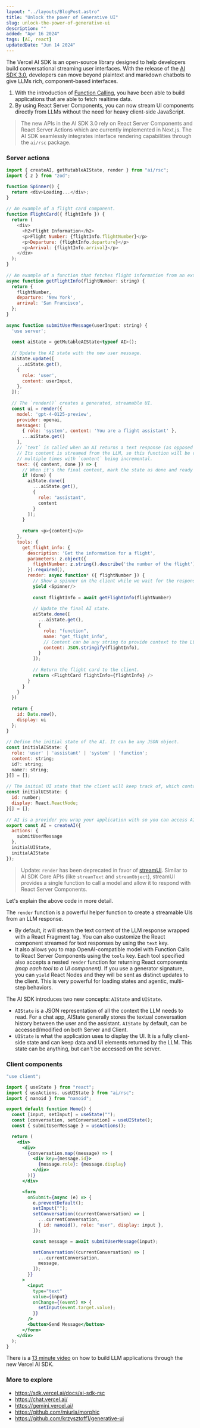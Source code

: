 ```yaml
---
layout: "../layouts/BlogPost.astro"
title: "Unlock the power of Generative UI"
slug: unlock-the-power-of-generative-ui
description: ""
added: "Apr 16 2024"
tags: [AI, react]
updatedDate: "Jun 14 2024"
---
```


The Vercel AI SDK is an open-source library designed to help developers build conversational streaming user interfaces. With the release of the [AI SDK 3.0](https://vercel.com/blog/ai-sdk-3-generative-ui), developers can move beyond plaintext and markdown chatbots to give LLMs rich, component-based interfaces.

1. With the introduction of [Function Calling](https://platform.openai.com/docs/guides/function-calling), you have been able to build applications that are able to fetch realtime data.
2. By using React Server Components, you can now stream UI components directly from LLMs without the need for heavy client-side JavaScript.

> The new APIs in the AI SDK 3.0 rely on React Server Components and React Server Actions which are currently implemented in Next.js. The AI SDK seamlessly integrates interface rendering capabilities through the `ai/rsc` package.

### Server actions

```js
import { createAI, getMutableAIState, render } from "ai/rsc";
import { z } from "zod";

function Spinner() {
  return <div>Loading...</div>;
}
 
// An example of a flight card component.
function FlightCard({ flightInfo }) {
  return (
    <div>
      <h2>Flight Information</h2>
      <p>Flight Number: {flightInfo.flightNumber}</p>
      <p>Departure: {flightInfo.departure}</p>
      <p>Arrival: {flightInfo.arrival}</p>
    </div>
  );
}
 
// An example of a function that fetches flight information from an external API.
async function getFlightInfo(flightNumber: string) {
  return {
    flightNumber,
    departure: 'New York',
    arrival: 'San Francisco',
  };
}
 
async function submitUserMessage(userInput: string) {
  'use server';
 
  const aiState = getMutableAIState<typeof AI>();
 
  // Update the AI state with the new user message.
  aiState.update([
    ...aiState.get(),
    {
      role: 'user',
      content: userInput,
    },
  ]);
 
  // The `render()` creates a generated, streamable UI.
  const ui = render({
    model: 'gpt-4-0125-preview',
    provider: openai,
    messages: [
      { role: 'system', content: 'You are a flight assistant' },
      ...aiState.get()
    ],
    // `text` is called when an AI returns a text response (as opposed to a tool call).
    // Its content is streamed from the LLM, so this function will be called
    // multiple times with `content` being incremental.
    text: ({ content, done }) => {
      // When it's the final content, mark the state as done and ready for the client to access.
      if (done) {
        aiState.done([
          ...aiState.get(),
          {
            role: "assistant",
            content
          }
        ]);
      }
 
      return <p>{content}</p>
    },
    tools: {
      get_flight_info: {
        description: 'Get the information for a flight',
        parameters: z.object({
          flightNumber: z.string().describe('the number of the flight')
        }).required(),
        render: async function* ({ flightNumber }) {
          // Show a spinner on the client while we wait for the response.
          yield <Spinner/>
 
          const flightInfo = await getFlightInfo(flightNumber)
 
          // Update the final AI state.
          aiState.done([
            ...aiState.get(),
            {
              role: "function",
              name: "get_flight_info",
              // Content can be any string to provide context to the LLM in the rest of the conversation.
              content: JSON.stringify(flightInfo),
            }
          ]);
 
          // Return the flight card to the client.
          return <FlightCard flightInfo={flightInfo} />
        }
      }
    }
  })
 
  return {
    id: Date.now(),
    display: ui
  };
}
 
// Define the initial state of the AI. It can be any JSON object.
const initialAIState: {
  role: 'user' | 'assistant' | 'system' | 'function';
  content: string;
  id?: string;
  name?: string;
}[] = [];
 
// The initial UI state that the client will keep track of, which contains the message IDs and their UI nodes.
const initialUIState: {
  id: number;
  display: React.ReactNode;
}[] = [];
 
// AI is a provider you wrap your application with so you can access AI and UI state in your components.
export const AI = createAI({
  actions: {
    submitUserMessage
  },
  initialUIState,
  initialAIState
});
```

> Update: `render` has been deprecated in favor of [streamUI](https://sdk.vercel.ai/docs/ai-sdk-rsc/streaming-react-components). Similar to AI SDK Core APIs (like `streamText` and `streamObject`), streamUI provides a single function to call a model and allow it to respond with React Server Components.

Let's explain the above code in more detail.

The `render` function is a powerful helper function to create a streamable UIs from an LLM response.
- By default, it will stream the text content of the LLM response wrapped with a React Fragment tag. You can also customize the React component streamed for text responses by using the `text` key.
- It also allows you to map OpenAI-compatible model with Function Calls to React Server Components using the `tools` key. Each tool specified also accepts a nested `render` function for returning React components *(map each tool to a UI component)*. If you use a generator signature, you can `yield` React Nodes and they will be sent as distinct updates to the client. This is very powerful for loading states and agentic, multi-step behaviors.

The AI SDK introduces two new concepts: `AIState` and `UIState`.
- `AIState` is a JSON representation of all the context the LLM needs to read. For a chat app, AIState generally stores the textual conversation history between the user and the assistant. `AIState` by default, can be accessed/modified on both Server and Client.
- `UIState` is what the application uses to display the UI. It is a fully client-side state and can keep data and UI elements returned by the LLM. This state can be anything, but can't be accessed on the server.

### Client components

```jsx
"use client";

import { useState } from "react";
import { useActions, useUIState } from "ai/rsc";
import { nanoid } from "nanoid";

export default function Home() {
  const [input, setInput] = useState("");
  const [conversation, setConversation] = useUIState();
  const { submitUserMessage } = useActions();

  return (
    <div>
      <div>
        {conversation.map((message) => (
          <div key={message.id}>
            {message.role}: {message.display}
          </div>
        ))}
      </div>

      <form
        onSubmit={async (e) => {
          e.preventDefault();
          setInput("");
          setConversation((currentConversation) => [
            ...currentConversation,
            { id: nanoid(), role: "user", display: input },
          ]);

          const message = await submitUserMessage(input);

          setConversation((currentConversation) => [
            ...currentConversation,
            message,
          ]);
        }}
      >
        <input
          type="text"
          value={input}
          onChange={(event) => {
            setInput(event.target.value);
          }}
        />
        <button>Send Message</button>
      </form>
    </div>
  );
}
```

There is a [13 minute video](https://www.youtube.com/watch?v=UDm-hvwpzBI) on how to build LLM applications through the new Vercel AI SDK.

### More to explore
- https://sdk.vercel.ai/docs/ai-sdk-rsc
- https://chat.vercel.ai/
- https://gemini.vercel.ai/
- https://github.com/miurla/morphic
- https://github.com/krzysztoff1/generative-ui
